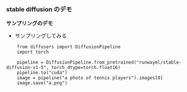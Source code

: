 ### stable diffusion のデモ

**サンプリングのデモ**

- サンプリングしてみる

```
    from diffusers import DiffusionPipeline
    import torch

    pipeline = DiffusionPipeline.from_pretrained("runwayml/stable-diffusion-v1-5", torch_dtype=torch.float16)
    pipeline.to("cuda")
    image = pipeline("a photo of tennis players").images[0]
    image.save("a.png")
```
